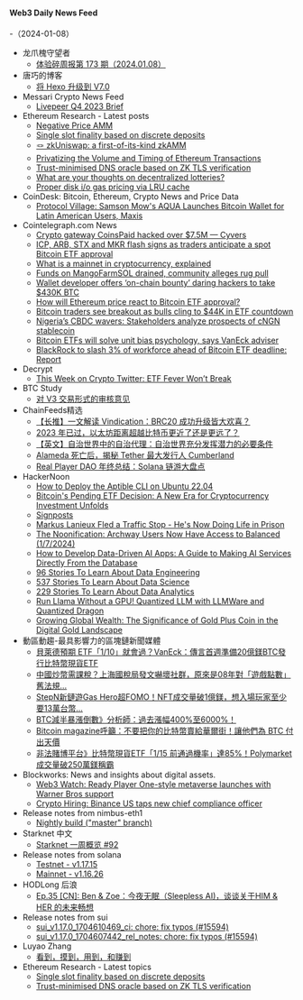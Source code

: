 #### Web3 Daily News Feed
-（2024-01-08）

- 龙爪槐守望者
  - [体验碎周报第 173 期（2024.01.08）](https://www.ftium4.com/ux-weekly-173.html)
- 唐巧的博客
  - [将 Hexo 升级到 V7.0](https://blog.devtang.com/2024/01/07/upgrade-hexo-to-v7-0/)
- Messari Crypto News Feed
  - [Livepeer Q4 2023 Brief](https://messari.io/article/livepeer-q4-2023-brief)
- Ethereum Research - Latest posts
  - [Negative Price AMM](https://ethresear.ch/t/negative-price-amm/17833#post_2)
  - [Single slot finality based on discrete deposits](https://ethresear.ch/t/single-slot-finality-based-on-discrete-deposits/18199#post_1)
  - [🪢 zkUniswap: a first-of-its-kind zkAMM](https://ethresear.ch/t/zkuniswap-a-first-of-its-kind-zkamm/16839#post_17)
  - [Privatizing the Volume and Timing of Ethereum Transactions](https://ethresear.ch/t/privatizing-the-volume-and-timing-of-ethereum-transactions/16184#post_4)
  - [Trust-minimised DNS oracle based on ZK TLS verification](https://ethresear.ch/t/trust-minimised-dns-oracle-based-on-zk-tls-verification/18183#post_1)
  - [What are your thoughts on decentralized lotteries?](https://ethresear.ch/t/what-are-your-thoughts-on-decentralized-lotteries/13089#post_4)
  - [Proper disk i/o gas pricing via LRU cache](https://ethresear.ch/t/proper-disk-i-o-gas-pricing-via-lru-cache/18146#post_18)
- CoinDesk: Bitcoin, Ethereum, Crypto News and Price Data
  - [Protocol Village: Samson Mow's AQUA Launches Bitcoin Wallet for Latin American Users, Maxis](https://www.coindesk.com/tech/2024/01/04/protocol-latest-tech-news-crypto-blockchain/?utm_medium=referral&utm_source=rss&utm_campaign=headlines)
- Cointelegraph.com News
  - [Crypto gateway CoinsPaid hacked over $7.5M — Cyvers](https://cointelegraph.com/news/coinspaid-hacked-7million-cyvers)
  - [ICP, ARB, STX and MKR flash signs as traders anticipate a spot Bitcoin ETF approval](https://cointelegraph.com/news/icp-arb-stx-and-mkr-flash-signs-as-traders-anticipate-a-spot-bitcoin-etf-approval)
  - [What is a mainnet in cryptocurrency, explained](https://cointelegraph.com/explained/what-is-a-mainnet-in-cryptocurrency-explained)
  - [Funds on MangoFarmSOL drained, community alleges rug pull](https://cointelegraph.com/news/funds-mangofarmsol-drained-community-rug-pull)
  - [Wallet developer offers ‘on-chain bounty’ daring hackers to take $430K BTC](https://cointelegraph.com/news/wallet-developer-offers-on-chain-bounty-daring-hackers-430k-btc)
  - [How will Ethereum price react to Bitcoin ETF approval?](https://cointelegraph.com/news/how-will-ethereum-price-react-to-bitcoin-etf-approval)
  - [Bitcoin traders see breakout as bulls cling to $44K in ETF countdown](https://cointelegraph.com/news/bitcoin-traders-breakout-bulls-44k-etf)
  - [Nigeria’s CBDC wavers: Stakeholders analyze prospects of cNGN stablecoin](https://cointelegraph.com/news/nigerias-cbdc-past-lingers-stakeholders-analyze-prospects-of-cngn-stablecoin)
  - [Bitcoin ETFs will solve unit bias psychology, says VanEck adviser](https://cointelegraph.com/news/bitcoin-etf-unit-bias-psychology-vaneck)
  - [BlackRock to slash 3% of workforce ahead of Bitcoin ETF deadline: Report](https://cointelegraph.com/news/blackrock-workforce-cuts-bitcoin-etf-deadline)
- Decrypt
  - [This Week on Crypto Twitter: ETF Fever Won’t Break](https://decrypt.co/211905/this-week-on-crypto-twitter-etf-fever-wont-break)
- BTC Study
  - [对 V3 交易形式的审核意见](https://www.btcstudy.org/2024/01/07/v3-transactions-review-by-peter-todd/)
- ChainFeeds精选
  - [【长推】一文解读 Vindication：BRC20 成功升级皆大欢喜？](https://twitter.com/lilyanna_btc/status/1743126319599321325)
  - [2023 年已过，以太坊距离超越比特币更近了还是更远了？](https://www.hellobtc.com/kp/du/01/4966.html)
  - [【英文】自治世界中的自治代理：自治世界充分发挥潜力的必要条件](https://medium.com/id-theory/autonomous-agents-in-autonomous-worlds-2f1853f8a1d7)
  - [Alameda 死亡后，揭秘 Tether 最大发行人 Cumberland](https://www.wublock123.com/index.php?m=content&c=index&a=show&catid=47&id=22335)
  - [Real Player DAO 年终总结：Solana 链游大盘点](https://foresightnews.pro/article/detail/50953)
- HackerNoon
  - [How to Deploy the Aptible CLI on Ubuntu 22.04](https://hackernoon.com/how-to-deploy-the-aptible-cli-on-ubuntu-2204?source=rss)
  - [Bitcoin's Pending ETF Decision: A New Era for Cryptocurrency Investment Unfolds](https://hackernoon.com/bitcoins-pending-etf-decision-a-new-era-for-cryptocurrency-investment-unfolds?source=rss)
  - [Signposts](https://hackernoon.com/signposts?source=rss)
  - [Markus Lanieux Fled a Traffic Stop - He's Now Doing Life in Prison](https://hackernoon.com/markus-lanieux-fled-a-traffic-stop-hes-now-doing-life-in-prison?source=rss)
  - [The Noonification: Archway Users Now Have Access to Balanced (1/7/2024)](https://hackernoon.com/1-7-2024-noonification?source=rss)
  - [How to Develop Data-Driven AI Apps: A Guide to Making AI Services Directly From the Database](https://hackernoon.com/how-to-develop-data-driven-ai-apps-a-guide-to-making-ai-services-directly-from-the-database?source=rss)
  - [96 Stories To Learn About Data Engineering](https://hackernoon.com/96-stories-to-learn-about-data-engineering?source=rss)
  - [537 Stories To Learn About Data Science](https://hackernoon.com/537-stories-to-learn-about-data-science?source=rss)
  - [229 Stories To Learn About Data Analytics](https://hackernoon.com/229-stories-to-learn-about-data-analytics?source=rss)
  - [Run Llama Without a GPU! Quantized LLM with LLMWare and Quantized Dragon](https://hackernoon.com/run-llama-without-a-gpu-quantized-llm-with-llmware-and-quantized-dragon?source=rss)
  - [Growing Global Wealth: The Significance of Gold Plus Coin in the Digital Gold Landscape](https://hackernoon.com/growing-global-wealth-the-significance-of-gold-plus-coin-in-the-digital-gold-landscape?source=rss)
- 動區動趨-最具影響力的區塊鏈新聞媒體
  - [貝萊德預期 ETF「1/10」就會過？VanEck：傳言首週準備20億鎂BTC發行比特幣現貨ETF](https://www.blocktempo.com/blackrock-anticipates-the-approval-of-its-spot-etf-on-january-10th/)
  - [中國炒幣需課稅？上海國稅局發文嚇壞社群，原來是08年對「遊戲點數」舊法規…](https://www.blocktempo.com/the-shanghai-tax-bureau-issued-an-article-stating-that-trading-in-crypto-is-subject-to-taxation/)
  - [StepN新鏈遊Gas Hero超FOMO！NFT成交量破1億鎂，想入場玩家至少要13萬台幣…](https://www.blocktempo.com/stepns-new-blockchain-game-gas-hero-explodes/)
  - [BTC減半暴漲倒數》分析師：過去漲幅400%至6000%！](https://www.blocktempo.com/we-have-another-bullish-narrative-this-year-the-btc-halving/)
  - [Bitcoin magazine呼籲：不要把你的比特幣賣給華爾街！讓他們為 BTC 付出天價](https://www.blocktempo.com/bitcoin-magazine-do-not-sell-your-bitcoin-to-wall-street/)
  - [非法賭博平台》比特幣現貨ETF「1/15 前通過機率」達85%！Polymarket 成交量破250萬鎂稱霸](https://www.blocktempo.com/illegal-gambling-platform-polymarket-the-probability-of-bitcoin-spot-etf-approval-reaches-85/)
- Blockworks: News and insights about digital assets.
  - [Web3 Watch: Ready Player One-style metaverse launches with Warner Bros support](https://blockworks.co/news/ready-player-one-metaverse)
  - [Crypto Hiring: Binance US taps new chief compliance officer](https://blockworks.co/news/binance-hires-new-cco)
- Release notes from nimbus-eth1
  - [Nightly build ("master" branch)](https://github.com/status-im/nimbus-eth1/releases/tag/nightly)
- Starknet 中文
  - [Starknet 一周概览 #92](https://starknetzh.substack.com/p/starknet-92-f26)
- Release notes from solana
  - [Testnet - v1.17.15](https://github.com/solana-labs/solana/releases/tag/v1.17.15)
  - [Mainnet - v1.16.26](https://github.com/solana-labs/solana/releases/tag/v1.16.26)
- HODLong 后浪
  - [Ep.35 [CN]: Ben & Zoe：今夜无眠（Sleepless AI)，谈谈关于HIM & HER 的未来畅想](https://hodlong-hou-lang.simplecast.com/episodes/ep35-cn-sleepless-ai-him-her-0zl_vUNJ)
- Release notes from sui
  - [sui_v1.17.0_1704610469_ci: chore: fix typos (#15594)](https://github.com/MystenLabs/sui/releases/tag/sui_v1.17.0_1704610469_ci)
  - [sui_v1.17.0_1704607442_rel_notes: chore: fix typos (#15594)](https://github.com/MystenLabs/sui/releases/tag/sui_v1.17.0_1704607442_rel_notes)
- Luyao Zhang
  - [看到，摸到，用到，和赚到](https://zhangluyao.com/blog/see_touch_use_earn_feel/)
- Ethereum Research - Latest topics
  - [Single slot finality based on discrete deposits](https://ethresear.ch/t/single-slot-finality-based-on-discrete-deposits/18199)
  - [Trust-minimised DNS oracle based on ZK TLS verification](https://ethresear.ch/t/trust-minimised-dns-oracle-based-on-zk-tls-verification/18183)

